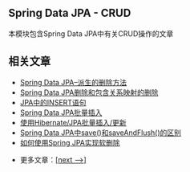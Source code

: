 ## Spring Data JPA - CRUD

本模块包含Spring Data JPA中有关CRUD操作的文章

## 相关文章

+ [Spring Data JPA–派生的删除方法](docs/SpringDataJPA派生的删除方法.md)
+ [Spring Data JPA删除和包含关系映射的删除](docs/SpringDataJPA删除和关系.md)
+ [JPA中的INSERT语句](docs/JPA中的INSERT语句.md)
+ [Spring Data JPA批量插入](docs/SpringData-JPA批量插入.md)
+ [使用Hibernate/JPA批量插入/更新](docs/使用Hibernate-JPA批量插入-更新.md)
+ [Spring Data JPA中save()和saveAndFlush()的区别](docs/SpringDataJPA中save()和saveAndFlush()的区别.md)
+ [如何使用Spring JPA实现软删除](docs/如何使用SpringJPA实现软删除.md)

- 更多文章：[[next -->]](../spring-data-jpa-crud-2/README.md)